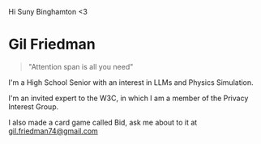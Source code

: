 Hi Suny Binghamton <3

# Gil Friedman
> "Attention span is all you need"

I'm a High School Senior with an interest in LLMs and Physics Simulation. 

I'm  an invited expert to the W3C, in which I am a member of the Privacy Interest Group.

I also made a card game called Bid, ask me about to it at gil.friedman74@gmail.com
